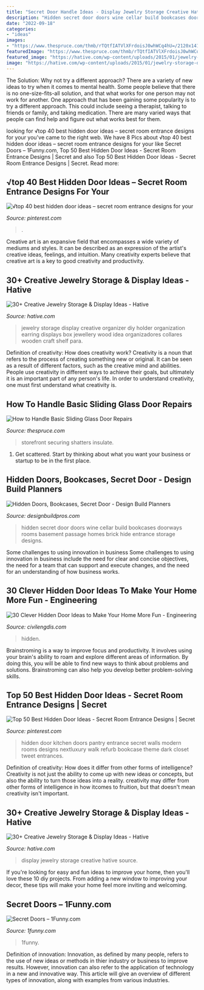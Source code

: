 ```yaml
---
title: "Secret Door Handle Ideas - Display Jewelry Storage Creative Hative Source"
description: "Hidden secret door doors wine cellar build bookcases doorways rooms basement passage homes brick hide entrance storage designs"
date: "2022-09-18"
categories:
- "ideas"
images:
- "https://www.thespruce.com/thmb/rTQtfIATVlXFrdoisJ0whWCq4hU=/2120x1414/filters:fill(auto,1)/SlidingGlassPatioDoor-0bce029fa014472596862a6a816ccb90.jpg"
featuredImage: "https://www.thespruce.com/thmb/rTQtfIATVlXFrdoisJ0whWCq4hU=/2120x1414/filters:fill(auto,1)/SlidingGlassPatioDoor-0bce029fa014472596862a6a816ccb90.jpg"
featured_image: "https://hative.com/wp-content/uploads/2015/01/jewelry-storage-display-ideas/23-jewelry-storage-display-ideas.jpg"
image: "https://hative.com/wp-content/uploads/2015/01/jewelry-storage-display-ideas/23-jewelry-storage-display-ideas.jpg"
---
```



The Solution: Why not try a different approach?
There are a variety of new ideas to try when it comes to mental health. Some people believe that there is no one-size-fits-all solution, and that what works for one person may not work for another. One approach that has been gaining some popularity is to try a different approach. This could include seeing a therapist, talking to friends or family, and taking medication. There are many varied ways that people can find help and figure out what works best for them.

	

		
looking for √top 40 best hidden door ideas – secret room entrance designs for your you've came to the right web. We have 8 Pics about √top 40 best hidden door ideas – secret room entrance designs for your like Secret Doors – 1Funny.com, Top 50 Best Hidden Door Ideas - Secret Room Entrance Designs | Secret and also Top 50 Best Hidden Door Ideas - Secret Room Entrance Designs | Secret. Read more:
		
    
## √top 40 Best Hidden Door Ideas – Secret Room Entrance Designs For Your

<img loading=lazy src="https://i.pinimg.com/736x/af/59/80/af5980bb950b8048343c93e3df0d9107.jpg" onerror="this.onerror=null;this.src='https://tse4.mm.bing.net/th?id=OIP.EqM4GPLViGJ4EPSeZx9WlQHaLH&amp;pid=15.1';" alt="√top 40 best hidden door ideas – secret room entrance designs for your">

_Source: pinterest.com_

>. 

	

Creative art is an expansive field that encompasses a wide variety of mediums and styles. It can be described as an expression of the artist's creative ideas, feelings, and intuition. Many creativity experts believe that creative art is a key to good creativity and productivity.

    
## 30+ Creative Jewelry Storage &amp; Display Ideas - Hative

<img loading=lazy src="http://hative.com/wp-content/uploads/2015/01/jewelry-storage-display-ideas/25-jewelry-storage-display-ideas.jpg" onerror="this.onerror=null;this.src='https://tse1.mm.bing.net/th?id=OIP.2d8TlFESoVRosgNBgj1dKQHaJ4&amp;pid=15.1';" alt="30+ Creative Jewelry Storage &amp; Display Ideas - Hative">

_Source: hative.com_

>jewelry storage display creative organizer diy holder organization earring displays box jewellery wood idea organizadores collares wooden craft shelf para. 

	

Definition of creativity: How does creativity work?
Creativity is a noun that refers to the process of creating something new or original. It can be seen as a result of different factors, such as the creative mind and abilities. People use creativity in different ways to achieve their goals, but ultimately it is an important part of any person's life. In order to understand creativity, one must first understand what creativity is.

    
## How To Handle Basic Sliding Glass Door Repairs

<img loading=lazy src="https://www.thespruce.com/thmb/rTQtfIATVlXFrdoisJ0whWCq4hU=/2120x1414/filters:fill(auto,1)/SlidingGlassPatioDoor-0bce029fa014472596862a6a816ccb90.jpg" onerror="this.onerror=null;this.src='https://tse1.mm.bing.net/th?id=OIP.YGmARj79ELHVNdM6xCaOLwHaE8&amp;pid=15.1';" alt="How to Handle Basic Sliding Glass Door Repairs">

_Source: thespruce.com_

>storefront securing shatters insulate. 

	

1. Get scattered. Start by thinking about what you want your business or startup to be in the first place.

    
## Hidden Doors, Bookcases, Secret Door - Design Build Planners

<img loading=lazy src="http://designbuildpros.com/wp-content/uploads/2014/06/Hidden-Wine-Cellar.jpg" onerror="this.onerror=null;this.src='https://tse2.mm.bing.net/th?id=OIP.DQT_W-NAeq6VzNFTyrsnowHaFX&amp;pid=15.1';" alt="Hidden Doors, Bookcases, Secret Door - Design Build Planners">

_Source: designbuildpros.com_

>hidden secret door doors wine cellar build bookcases doorways rooms basement passage homes brick hide entrance storage designs. 

	

Some challenges to using innovation in business
Some challenges to using innovation in business include the need for clear and concise objectives, the need for a team that can support and execute changes, and the need for an understanding of how business works.

    
## 30 Clever Hidden Door Ideas To Make Your Home More Fun - Engineering

<img loading=lazy src="https://civilengdis.com/wp-content/uploads/2020/07/27Dyg6G0dZy5H0IMWc8xCBnmFPKSCVkiBWAI9LTfkC8.jpg" onerror="this.onerror=null;this.src='https://tse3.mm.bing.net/th?id=OIP.PAlGMOy9zmjPHJuk01_k1wHaLW&amp;pid=15.1';" alt="30 Clever Hidden Door Ideas to Make Your Home More Fun - Engineering">

_Source: civilengdis.com_

>hidden. 

	

Brainstroming is a way to improve focus and productivity. It involves using your brain's ability to roam and explore different areas of information. By doing this, you will be able to find new ways to think about problems and solutions. Brainstroming can also help you develop better problem-solving skills.

    
## Top 50 Best Hidden Door Ideas - Secret Room Entrance Designs | Secret

<img loading=lazy src="https://i.pinimg.com/736x/9a/bd/65/9abd65fbbd33a50af68bd7ee501db83f.jpg" onerror="this.onerror=null;this.src='https://tse2.mm.bing.net/th?id=OIP.vVBCnDdMabejXEV3AjhTugHaHa&amp;pid=15.1';" alt="Top 50 Best Hidden Door Ideas - Secret Room Entrance Designs | Secret">

_Source: pinterest.com_

>hidden door kitchen doors pantry entrance secret walls modern rooms designs nextluxury walk refurb bookcase theme dark closet tweet entrances. 

	

Definition of creativity: How does it differ from other forms of intelligence?
Creativity is not just the ability to come up with new ideas or concepts, but also the ability to turn those ideas into a reality. creativity may differ from other forms of intelligence in how itcomes to fruition, but that doesn't mean creativity isn't important.

    
## 30+ Creative Jewelry Storage &amp; Display Ideas - Hative

<img loading=lazy src="https://hative.com/wp-content/uploads/2015/01/jewelry-storage-display-ideas/23-jewelry-storage-display-ideas.jpg" onerror="this.onerror=null;this.src='https://tse3.mm.bing.net/th?id=OIP.LPKGC8hr1pSww3KTs6GAxwHaL7&amp;pid=15.1';" alt="30+ Creative Jewelry Storage &amp; Display Ideas - Hative">

_Source: hative.com_

>display jewelry storage creative hative source. 

	

If you're looking for easy and fun ideas to improve your home, then you'll love these 10 diy projects. From adding a new window to improving your decor, these tips will make your home feel more inviting and welcoming.

    
## Secret Doors – 1Funny.com

<img loading=lazy src="https://1funny.com/wp-content/uploads/2012/09/secret_door_13.jpg" onerror="this.onerror=null;this.src='https://tse2.mm.bing.net/th?id=OIP.owGho5K8vKnEe7P-9T450wHaLa&amp;pid=15.1';" alt="Secret Doors – 1Funny.com">

_Source: 1funny.com_

>1funny. 

	

Definition of innovation:
Innovation, as defined by many people, refers to the use of new ideas or methods in thier industry or business to improve results. However, innovation can also refer to the application of technology in a new and innovative way. This article will give an overview of different types of innovation, along with examples from various industries.

